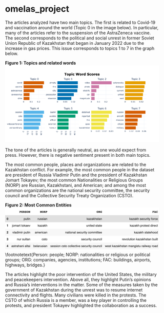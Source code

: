 # omelas_project

The articles analyzed have two main topics. The first is related to Covid-19 and vaccination around the world (Topic 0 in the image below). In particular, many of the articles refer to the suspension of the AstraZeneca vaccine. The second  corresponds to the  political and social unrest in former Soviet Union Republic of Kazakhstan that began in January 2022 due to the increase in gas prices.  This issue corresponds to topics 1 to 7 in the graph below.

<b>Figure 1: Topics and related words</b>
![image](images/topic_plot.png)

The tone of the articles is generally neutral, as one would expect from press. However, there is negative sentiment present in both main topics.

The most common people, places and organizations are related to the Kazakhstan conflict. For example, the most common people in the dataset are president of Russia Vladimir Putin and the president of Kazakhstan Jomart Tokayev; the most common Nationalities or Religious Groups (NORP) are Russian, Kazakhstani, and American; and among the most common organizations are the national security committee, the security council and the Collective Security Treaty Organization (CSTO).

<b>Figure 2: Most Common Entities</b>
![image](images/most_com_ent.jpeg)
\footnotetext{Person: people; NORP: nationalities or religious or political groups; ORG: companies, agencies, institutions; FAC: buildings, airports, highways, bridges.}

The articles highlight the poor intervention of the United States, the military and peacekeepers intervention. Above all, they highlight Putin’s opinions and Russia’s interventions in the matter. Some of the measures taken by the government of Kazakhstan during the unrest was to resume internet connectivity and flights. Many civilians were killed in the protests. The CSTO of which Russia is a member, was a key player in controlling the protests, and president Tokayev highlighted the collaboration as a success.


